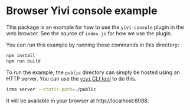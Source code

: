 # Browser Yivi console example

This package is an example for how to use the `yivi-console` plugin in the
web browser. See the source of `index.js` for how we use the plugin.

You can run this example by running these commands in this directory:

```bash
npm install
npm run build
```

To run the example, the `public` directory can simply be hosted using an HTTP
server. You can use the [`yivi` CLI tool](https://github.com/privacybydesign/yivigo/releases/latest)
to do this.

```bash
irma server --static-path=./public
```

It will be available in your browser at http://localhost:8088.
